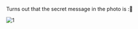 Turns out that the secret message in the photo is :🤔


![1](https://user-images.githubusercontent.com/88210093/145553842-f4c9af91-9122-4639-8f3e-8a1a692fad7a.jpg)
